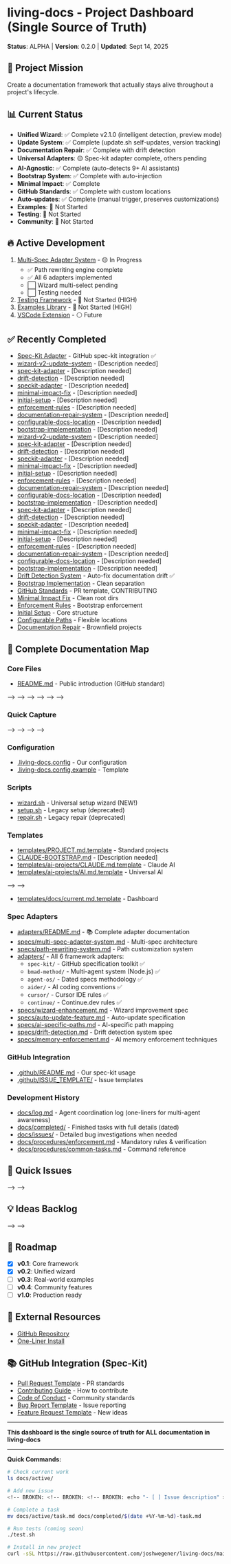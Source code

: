 # living-docs - Project Dashboard (Single Source of Truth)

**Status**: ALPHA | **Version**: 0.2.0 | **Updated**: Sept 14, 2025

## 🎯 Project Mission
Create a documentation framework that actually stays alive throughout a project's lifecycle.

## 📊 Current Status
- **Unified Wizard**: ✅ Complete v2.1.0 (intelligent detection, preview mode)
- **Update System**: ✅ Complete (update.sh self-updates, version tracking)
- **Documentation Repair**: ✅ Complete with drift detection
- **Universal Adapters**: 🟡 Spec-kit adapter complete, others pending
- **AI-Agnostic**: ✅ Complete (auto-detects 9+ AI assistants)
- **Bootstrap System**: ✅ Complete with auto-injection
- **Minimal Impact**: ✅ Complete
- **GitHub Standards**: ✅ Complete with custom locations
- **Auto-updates**: ✅ Complete (manual trigger, preserves customizations)
- **Examples**: 🔴 Not Started
- **Testing**: 🔴 Not Started
- **Community**: 🔴 Not Started

## 🔥 Active Development
1. [Multi-Spec Adapter System](../specs/multi-spec-adapter-system.md) - 🟡 In Progress
   - ✅ Path rewriting engine complete
   - ✅ All 6 adapters implemented
   - ⬜ Wizard multi-select pending
   - ⬜ Testing needed
2. [Testing Framework](./active/06-testing-framework.md) - 🔴 Not Started (HIGH)
3. [Examples Library](./active/07-examples-library.md) - 🔴 Not Started (HIGH)
4. [VSCode Extension](./active/08-vscode-extension.md) - ⚪ Future

## ✅ Recently Completed
- [Spec-Kit Adapter](./completed/2025-09-15-spec-kit-adapter.md) - GitHub spec-kit integration ✅
- [wizard-v2-update-system](completed/2025-09-16-wizard-v2-update-system.md) - [Description needed]
- [spec-kit-adapter](completed/2025-09-15-spec-kit-adapter.md) - [Description needed]
- [drift-detection](completed/2025-09-15-drift-detection.md) - [Description needed]
- [speckit-adapter](completed/2025-09-14-speckit-adapter.md) - [Description needed]
- [minimal-impact-fix](completed/2025-09-14-minimal-impact-fix.md) - [Description needed]
- [initial-setup](completed/2025-09-14-initial-setup.md) - [Description needed]
- [enforcement-rules](completed/2025-09-14-enforcement-rules.md) - [Description needed]
- [documentation-repair-system](completed/2025-09-14-documentation-repair-system.md) - [Description needed]
- [configurable-docs-location](completed/2025-09-14-configurable-docs-location.md) - [Description needed]
- [bootstrap-implementation](completed/2025-09-14-bootstrap-implementation.md) - [Description needed]
- [wizard-v2-update-system](completed/2025-09-16-wizard-v2-update-system.md) - [Description needed]
- [spec-kit-adapter](completed/2025-09-15-spec-kit-adapter.md) - [Description needed]
- [drift-detection](completed/2025-09-15-drift-detection.md) - [Description needed]
- [speckit-adapter](completed/2025-09-14-speckit-adapter.md) - [Description needed]
- [minimal-impact-fix](completed/2025-09-14-minimal-impact-fix.md) - [Description needed]
- [initial-setup](completed/2025-09-14-initial-setup.md) - [Description needed]
- [enforcement-rules](completed/2025-09-14-enforcement-rules.md) - [Description needed]
- [documentation-repair-system](completed/2025-09-14-documentation-repair-system.md) - [Description needed]
- [configurable-docs-location](completed/2025-09-14-configurable-docs-location.md) - [Description needed]
- [bootstrap-implementation](completed/2025-09-14-bootstrap-implementation.md) - [Description needed]
- [spec-kit-adapter](completed/2025-09-15-spec-kit-adapter.md) - [Description needed]
- [drift-detection](completed/2025-09-15-drift-detection.md) - [Description needed]
- [speckit-adapter](completed/2025-09-14-speckit-adapter.md) - [Description needed]
- [minimal-impact-fix](completed/2025-09-14-minimal-impact-fix.md) - [Description needed]
- [initial-setup](completed/2025-09-14-initial-setup.md) - [Description needed]
- [enforcement-rules](completed/2025-09-14-enforcement-rules.md) - [Description needed]
- [documentation-repair-system](completed/2025-09-14-documentation-repair-system.md) - [Description needed]
- [configurable-docs-location](completed/2025-09-14-configurable-docs-location.md) - [Description needed]
- [bootstrap-implementation](completed/2025-09-14-bootstrap-implementation.md) - [Description needed]
- [Drift Detection System](./completed/2025-09-15-drift-detection.md) - Auto-fix documentation drift ✅
- [Bootstrap Implementation](./completed/2025-09-14-bootstrap-implementation.md) - Clean separation
- [GitHub Standards](./completed/2025-09-14-github-standards.md) - PR template, CONTRIBUTING
- [Minimal Impact Fix](./completed/2025-09-14-minimal-impact-fix.md) - Clean root dirs
- [Enforcement Rules](./completed/2025-09-14-enforcement-rules.md) - Bootstrap enforcement
- [Initial Setup](./completed/2025-09-14-initial-setup.md) - Core structure
- [Configurable Paths](./completed/2025-09-14-configurable-docs-location.md) - Flexible locations
- [Documentation Repair](./completed/2025-09-14-documentation-repair-system.md) - Brownfield projects

## 📂 Complete Documentation Map

### Core Files
- [README.md](../README.md) - Public introduction (GitHub standard)
<!-- BROKEN: <!-- BROKEN: <!-- BROKEN: - [project.md](../project.md) - Internal development guidelines --> --> -->
<!-- BROKEN: <!-- BROKEN: <!-- BROKEN: - [insights.md](../insights.md) - Architecture decisions & key insights --> --> -->
<!-- BROKEN: <!-- BROKEN: <!-- BROKEN: - [migration.md](../migration.md) - Version migration guide --> --> -->

### Quick Capture
<!-- BROKEN: <!-- BROKEN: <!-- BROKEN: - [bugs.md](../bugs.md) - Lightweight bug tracking (one-liners) --> --> -->
<!-- BROKEN: <!-- BROKEN: <!-- BROKEN: - [ideas.md](../ideas.md) - Feature ideas backlog (one-liners) --> --> -->

### Configuration
- [.living-docs.config](../.living-docs.config) - Our configuration
- [.living-docs.config.example](../.living-docs.config.example) - Template

### Scripts
- [wizard.sh](../wizard.sh) - Universal setup wizard (NEW!)
- [setup.sh](../setup.sh) - Legacy setup (deprecated)
- [repair.sh](../repair.sh) - Legacy repair (deprecated)

### Templates
- [templates/PROJECT.md.template](../templates/PROJECT.md.template) - Standard projects
- [CLAUDE-BOOTSTRAP.md](../templates/ai-projects/CLAUDE-BOOTSTRAP.md) - [Description needed]
- [templates/ai-projects/CLAUDE.md.template](../templates/ai-projects/CLAUDE.md.template) - Claude AI
- [templates/ai-projects/AI.md.template](../templates/ai-projects/AI.md.template) - Universal AI
<!-- BROKEN: <!-- BROKEN: <!-- BROKEN: - [templates/bugs.md.template](../templates/bugs.md.template) - Bug tracker --> --> -->
- [templates/docs/current.md.template](../templates/docs/current.md.template) - Dashboard

### Spec Adapters
- [adapters/README.md](../adapters/README.md) - 📚 Complete adapter documentation
- [specs/multi-spec-adapter-system.md](../specs/multi-spec-adapter-system.md) - Multi-spec architecture
- [specs/path-rewriting-system.md](../specs/path-rewriting-system.md) - Path customization system
- [adapters/](../adapters/) - All 6 framework adapters:
  - `spec-kit/` - GitHub specification toolkit ✅
  - `bmad-method/` - Multi-agent system (Node.js) ✅
  - `agent-os/` - Dated specs methodology ✅
  - `aider/` - AI coding conventions ✅
  - `cursor/` - Cursor IDE rules ✅
  - `continue/` - Continue.dev rules ✅
- [specs/wizard-enhancement.md](../specs/wizard-enhancement.md) - Wizard improvement spec
- [specs/auto-update-feature.md](../specs/auto-update-feature.md) - Auto-update specification
- [specs/ai-specific-paths.md](../specs/ai-specific-paths.md) - AI-specific path mapping
- [specs/drift-detection.md](../specs/drift-detection.md) - Drift detection system spec
- [specs/memory-enforcement.md](../specs/memory-enforcement.md) - AI memory enforcement techniques

### GitHub Integration
- [.github/README.md](../.github/README.md) - Our spec-kit usage
- [.github/ISSUE_TEMPLATE/](../.github/ISSUE_TEMPLATE/) - Issue templates

### Development History
- [docs/log.md](./log.md) - Agent coordination log (one-liners for multi-agent awareness)
- [docs/completed/](./completed/) - Finished tasks with full details (dated)
- [docs/issues/](./issues/) - Detailed bug investigations when needed
- [docs/procedures/enforcement.md](./procedures/enforcement.md) - Mandatory rules & verification
- [docs/procedures/common-tasks.md](./procedures/common-tasks.md) - Command reference

## 🐛 Quick Issues
<!-- BROKEN: <!-- BROKEN: <!-- BROKEN: See [bugs.md](./bugs.md) - Current count: 16 open, 2 closed --> --> -->

## 💡 Ideas Backlog
<!-- BROKEN: <!-- BROKEN: <!-- BROKEN: See [ideas.md](./ideas.md) - Current count: 26 ideas --> --> -->

## 🔮 Roadmap
- [x] **v0.1**: Core framework
- [x] **v0.2**: Unified wizard
- [ ] **v0.3**: Real-world examples
- [ ] **v0.4**: Community features
- [ ] **v1.0**: Production ready

## 📖 External Resources
- [GitHub Repository](https://github.com/joshwegener/living-docs)
- [One-Liner Install](https://raw.githubusercontent.com/joshwegener/living-docs/main/wizard.sh)

## 📚 GitHub Integration (Spec-Kit)
- [Pull Request Template](../.github/pull_request_template.md) - PR standards
- [Contributing Guide](../.github/CONTRIBUTING.md) - How to contribute
- [Code of Conduct](../.github/CODE_OF_CONDUCT.md) - Community standards
- [Bug Report Template](../.github/ISSUE_TEMPLATE/bug_report.md) - Issue reporting
- [Feature Request Template](../.github/ISSUE_TEMPLATE/feature_request.md) - New ideas

---

**This dashboard is the single source of truth for ALL documentation in living-docs**

---

**Quick Commands:**
```bash
# Check current work
ls docs/active/

# Add new issue
<!-- BROKEN: <!-- BROKEN: <!-- BROKEN: echo "- [ ] Issue description" >> ../bugs.md --> --> -->

# Complete a task
mv docs/active/task.md docs/completed/$(date +%Y-%m-%d)-task.md

# Run tests (coming soon)
./test.sh

# Install in new project
curl -sSL https://raw.githubusercontent.com/joshwegener/living-docs/main/wizard.sh | bash
```

